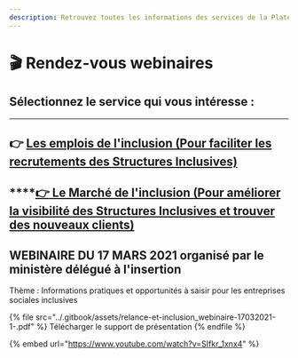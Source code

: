 ```yaml
---
description: Retrouvez toutes les informations des services de la Plateforme de l'inclusion
---
```


# 🎬 Rendez-vous webinaires

## **Sélectionnez le service qui vous intéresse :**

****

## **👉** [Les emplois de l'inclusion (Pour faciliter les recrutements des Structures Inclusives)](la-plateforme-de-linclusion.md)



## ****[**👉** Le Marché de l'inclusion (Pour améliorer la visibilité des Structures Inclusives et trouver des nouveaux clients)](le-marche-de-linclusion.md)



## WEBINAIRE DU 17 MARS 2021 organisé par le ministère délégué à l'insertion

Thème :  Informations pratiques et opportunités à saisir pour les entreprises sociales inclusives

{% file src="../.gitbook/assets/relance-et-inclusion_webinaire-17032021-1-.pdf" %}
Télécharger le support de présentation
{% endfile %}

{% embed url="https://www.youtube.com/watch?v=SIfkr_1xnx4" %}

